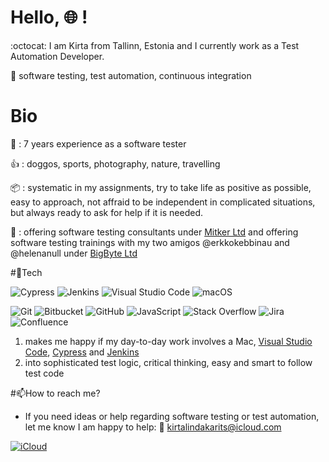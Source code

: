 # Hello, :globe_with_meridians: !

:octocat: I am Kirta from Tallinn, Estonia and I currently work as a Test Automation Developer.

:key: software testing, test automation, continuous integration

# Bio

:file_folder: : 7 years experience as a software tester

:thumbsup: : doggos, sports, photography, nature, travelling

:package: : systematic in my assignments, try to take life as positive as possible, easy to approach, not affraid to be independent in complicated situations, but always ready to ask for help if it is needed.

:pizza: : offering software testing consultants under [Mitker Ltd](https://mitker.ee/) and offering software testing trainings with my two amigos @erkkokebbinau and @helenanull under [BigByte Ltd](https://bigbyte.ee/)

#:rocket:Tech

<p>
<img alt="Cypress" src="https://img.shields.io/badge/cypress-17202C?logo=cypress&logoColor=white&style=for-the-badge" />
<img alt="Jenkins" src="https://img.shields.io/badge/jenkins-181717?logo=jenkins&logoColor=white&style=for-the-badge" />
<img alt="Visual Studio Code" src="https://img.shields.io/badge/Visual_Studio_Code-007ACC?logo=visual-studio-code&logoColor=white&style=for-the-badge" />
<img alt="macOS" src="https://img.shields.io/badge/macos-000000?logo=macos&logoColor=white&style=for-the-badge" />
</p>

<p>
<img alt="Git" src="https://img.shields.io/badge/git-F05032?logo=Git&logoColor=white&style=for-the-badge" />
<img alt="Bitbucket" src="https://img.shields.io/badge/bitbucket-0052CC?logo=bitbucket&logoColor=white&style=for-the-badge" />
<img alt="GitHub" src="https://img.shields.io/badge/github-181717?logo=github&logoColor=white&style=for-the-badge" />
<img alt="JavaScript" src="https://img.shields.io/badge/JavaScript-323330?logo=javascript&logoColor=F7DF1E&style=for-the-badge" />
<img alt="Stack Overflow" src="https://img.shields.io/badge/Stack_Overflow-F58025?logo=stack-overflow&logoColor=white&style=for-the-badge" />
<img alt="Jira" src="https://img.shields.io/badge/jira-0052CC?logo=jira&logoColor=white&style=for-the-badge" />
<img alt="Confluence" src="https://img.shields.io/badge/confluence-172B4D?logo=confluence&logoColor=white&style=for-the-badge" />
</p>

1. makes me happy if my day-to-day work involves a Mac, [Visual Studio Code](https://code.visualstudio.com), [Cypress](https://www.cypress.io/) and [Jenkins](https://www.jenkins.io/)
2. into sophisticated test logic, critical thinking, easy and smart to follow test code

#:mailbox:How to reach me?

* If you need ideas or help regarding software testing or test automation, let me know I am happy to help: :email: kirtalindakarits@icloud.com

<a href="kirtalindakarits@icloud.com">
  <img
    alt="iCloud"
    src="https://img.shields.io/badge/email/icloud-3693F3?logo=icloud&logoColor=white&style=for-the-badge"
  />
</a>
